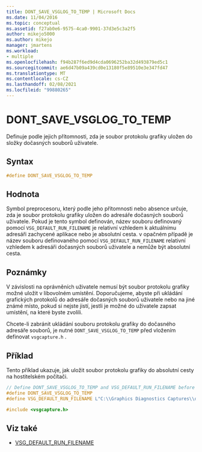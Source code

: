 ```yaml
---
title: DONT_SAVE_VSGLOG_TO_TEMP | Microsoft Docs
ms.date: 11/04/2016
ms.topic: conceptual
ms.assetid: f27ab0e6-9575-4ca0-9901-37d3e5c3a2f5
author: mikejo5000
ms.author: mikejo
manager: jmartens
ms.workload:
- multiple
ms.openlocfilehash: f94b287f6ed9d4cda0696252ba32d493879ed5c1
ms.sourcegitcommit: ae6d47b09a439cd0e13180f5e89510e3e347fd47
ms.translationtype: MT
ms.contentlocale: cs-CZ
ms.lasthandoff: 02/08/2021
ms.locfileid: "99880265"
---
```

# <a name="dont_save_vsglog_to_temp"></a>DONT_SAVE_VSGLOG_TO_TEMP
Definuje podle jejich přítomnosti, zda je soubor protokolu grafiky uložen do složky dočasných souborů uživatele.

## <a name="syntax"></a>Syntax

```C++
#define DONT_SAVE_VSGLOG_TO_TEMP
```

## <a name="value"></a>Hodnota
 Symbol preprocesoru, který podle jeho přítomnosti nebo absence určuje, zda je soubor protokolu grafiky uložen do adresáře dočasných souborů uživatele. Pokud je tento symbol definován, název souboru definovaný pomocí `VSG_DEFAULT_RUN_FILENAME` je relativní vzhledem k aktuálnímu adresáři zachycené aplikace nebo je absolutní cesta. v opačném případě je název souboru definovaného pomocí `VSG_DEFAULT_RUN_FILENAME` relativní vzhledem k adresáři dočasných souborů uživatele a nemůže být absolutní cesta.

## <a name="remarks"></a>Poznámky
 V závislosti na oprávněních uživatele nemusí být soubor protokolu grafiky možné uložit v libovolném umístění. Doporučujeme, abyste při ukládání grafických protokolů do adresáře dočasných souborů uživatele nebo na jiné známé místo, pokud si nejste jistí, jestli je možné do uživatele zapsat umístění, na které byste zvolili.

 Chcete-li zabránit ukládání souboru protokolu grafiky do dočasného adresáře souborů, je nutné `DONT_SAVE_VSGLOG_TO_TEMP` před vložením definovat `vsgcapture.h` .

## <a name="example"></a>Příklad
 Tento příklad ukazuje, jak uložit soubor protokolu grafiky do absolutní cesty na hostitelském počítači.

```cpp
// Define DONT_SAVE_VSGLOG_TO_TEMP and VSG_DEFAULT_RUN_FILENAME before including vsgcapture.h
#define DONT_SAVE_VSGLOG_TO_TEMP
#define VSG_DEFAULT_RUN_FILENAME L"C:\\Graphics Diagnostics Captures\\default.vsglog"

#include <vsgcapture.h>
```

## <a name="see-also"></a>Viz také
- [VSG_DEFAULT_RUN_FILENAME](vsg-default-run-filename.md)
